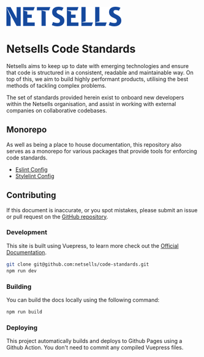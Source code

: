 ![Netsells Logo](./src/.vuepress/public/images/netsells-logo.png)

# Netsells Code Standards

Netsells aims to keep up to date with emerging technologies and ensure that code is structured in a consistent, readable and maintainable way. On top of this, we aim to build highly performant products, utilising the best methods of tackling complex problems.

The set of standards provided herein exist to onboard new developers within the Netsells organisation, and assist in working with external companies on collaborative codebases.

## Monorepo

As well as being a place to house documentation, this repository also serves as a monorepo for various packages that provide tools for enforcing code standards.

- [Eslint Config](./packages/eslint-config)
- [Stylelint Config](./packages/stylelint-config)

## Contributing

If this document is inaccurate, or you spot mistakes, please submit an issue or pull request on the [GitHub repository](https://github.com/netsells/code-standards).

### Development

This site is built using Vuepress, to learn more check out the [Official Documentation](https://vuepress.vuejs.org/).

```bash
git clone git@github.com:netsells/code-standards.git
npm run dev
```

### Building

You can build the docs locally using the following command:

```bash
npm run build
```

### Deploying

This project automatically builds and deploys to Github Pages using a Github Action. You don't need to commit any compiled Vuepress files.
